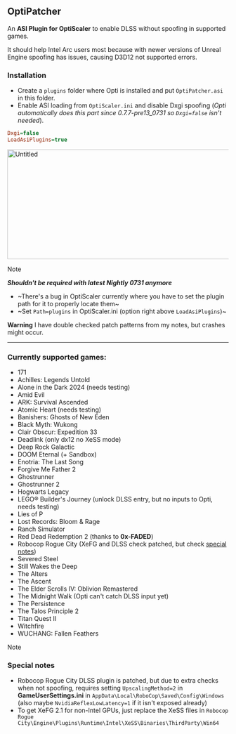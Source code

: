## OptiPatcher
An **ASI Plugin for OptiScaler** to enable DLSS without spoofing in supported games.  

It should help Intel Arc users most because with newer versions of Unreal Engine spoofing has issues, causing D3D12 not supported errors.  

### Installation
* Create a `plugins` folder where Opti is installed and put `OptiPatcher.asi` in this folder.  
* Enable ASI loading from `OptiScaler.ini` and disable Dxgi spoofing (_Opti automatically does this part since 0.7.7-pre13_0731 so `Dxgi=false` isn't needed_).
```ini
Dxgi=false
LoadAsiPlugins=true
```
<img width="1246" height="250" alt="Untitled" src="https://github.com/user-attachments/assets/08fa4617-50ab-4837-a6c5-a8bda365abb5" />


> [!NOTE]
> _**Shouldn't be required with latest Nightly 0731 anymore**_
> * ~There's a bug in OptiScaler currently where you have to set the plugin path for it to properly locate them~  
> * ~Set `Path=plugins` in OptiScaler.ini (option right above `LoadAsiPlugins`)~

**Warning** I have double checked patch patterns from my notes, but crashes might occur.

---

### Currently supported games:
* 171
* Achilles: Legends Untold
* Alone in the Dark 2024 (needs testing)
* Amid Evil
* ARK: Survival Ascended  
* Atomic Heart (needs testing)
* Banishers: Ghosts of New Eden
* Black Myth: Wukong
* Clair Obscur: Expedition 33
* Deadlink (only dx12 no XeSS mode)
* Deep Rock Galactic
* DOOM Eternal (+ Sandbox)
* Enotria: The Last Song
* Forgive Me Father 2
* Ghostrunner
* Ghostrunner 2
* Hogwarts Legacy
* LEGO® Builder's Journey (unlock DLSS entry, but no inputs to Opti, needs testing)
* Lies of P
* Lost Records: Bloom & Rage
* Ranch Simulator
* Red Dead Redemption 2 (thanks to **0x-FADED**)
* Robocop Rogue City (XeFG and DLSS check patched, but check [special notes](#special-notes))
* Severed Steel
* Still Wakes the Deep
* The Alters
* The Ascent
* The Elder Scrolls IV: Oblivion Remastered
* The Midnight Walk (Opti can't catch DLSS input yet)
* The Persistence
* The Talos Principle 2
* Titan Quest II
* Witchfire
* WUCHANG: Fallen Feathers

  
> [!NOTE]
> ### Special notes
> * Robocop Rogue City DLSS plugin is patched, but due to extra checks when not spoofing, requires setting `UpscalingMethod=2` in **GameUserSettings.ini** in `AppData\Local\RoboCop\Saved\Config\Windows` (also maybe `NvidiaReflexLowLatency=1` if it isn't exposed already)  
> * To get XeFG 2.1 for non-Intel GPUs, just replace the XeSS files in `Robocop Rogue City\Engine\Plugins\Runtime\Intel\XeSS\Binaries\ThirdParty\Win64`  
